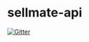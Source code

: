 # sellmate-api

[![Gitter](https://badges.gitter.im/Join%20Chat.svg)](https://gitter.im/commercetools/sellmate-api?utm_source=badge&utm_medium=badge&utm_campaign=pr-badge&utm_content=badge)